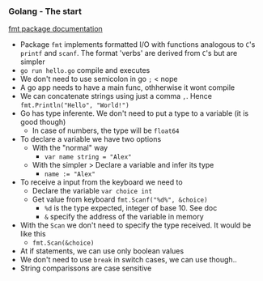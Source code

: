 ### Golang - The start

[fmt package documentation](https://pkg.go.dev/fmt)

- Package ```fmt``` implements formatted I/O with functions analogous to ```C```'s ```printf``` and ```scanf```. The format 'verbs' are derived from ```C```'s but are simpler
- ```go run hello.go``` compile and executes
- We don't need to use semicolon in go ```;``` < nope
- A go app needs to have a main func, othherwise it wont compile
- We can concatenate strings using just a comma ```,```. Hence ```fmt.Println("Hello", "World!")```
- Go has type inferente. We don't need to put a type to a variable (it is good though)
  - In case of numbers, the type will be ```float64```
- To declare a variable we have two options
  - With the "normal" way
    - ```var name string = "Alex"```
  - With the simpler > Declare a variable and infer its type
    - ```name := "Alex"```
- To receive a input from the keyboard we need to
  - Declare the variable ```var choice int```
  - Get value from keyboard ```fmt.Scanf("%d%", &choice)```
    - ```%d``` is the type expected, integer of base 10. See doc
    - ```&``` specify the address of the variable in memory
- With the ```Scan``` we don't need to specify the type received. It would be like this
  - ```fmt.Scan(&choice)```
- At if statements, we can use only boolean values
- We don't need to use ```break``` in switch cases, we can use though..
- String comparissons are case sensitive
